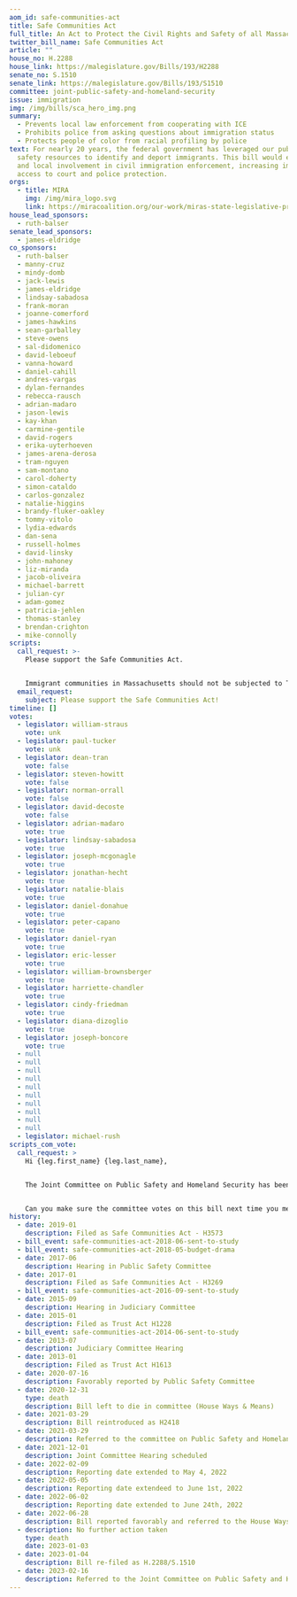 ```yaml
---
aom_id: safe-communities-act
title: Safe Communities Act
full_title: An Act to Protect the Civil Rights and Safety of all Massachusetts Residents
twitter_bill_name: Safe Communities Act
article: ""
house_no: H.2288
house_link: https://malegislature.gov/Bills/193/H2288
senate_no: S.1510
senate_link: https://malegislature.gov/Bills/193/S1510
committee: joint-public-safety-and-homeland-security
issue: immigration
img: /img/bills/sca_hero_img.png
summary:
  - Prevents local law enforcement from cooperating with ICE
  - Prohibits police from asking questions about immigration status
  - Protects people of color from racial profiling by police
text: For nearly 20 years, the federal government has leveraged our public
  safety resources to identify and deport immigrants. This bill would end state
  and local involvement in civil immigration enforcement, increasing immigrant
  access to court and police protection.
orgs:
  - title: MIRA
    img: /img/mira_logo.svg
    link: https://miracoalition.org/our-work/miras-state-legislative-priorities-2023-2024/
house_lead_sponsors:
  - ruth-balser
senate_lead_sponsors:
  - james-eldridge
co_sponsors:
  - ruth-balser
  - manny-cruz
  - mindy-domb
  - jack-lewis
  - james-eldridge
  - lindsay-sabadosa
  - frank-moran
  - joanne-comerford
  - james-hawkins
  - sean-garballey
  - steve-owens
  - sal-didomenico
  - david-leboeuf
  - vanna-howard
  - daniel-cahill
  - andres-vargas
  - dylan-fernandes
  - rebecca-rausch
  - adrian-madaro
  - jason-lewis
  - kay-khan
  - carmine-gentile
  - david-rogers
  - erika-uyterhoeven
  - james-arena-derosa
  - tram-nguyen
  - sam-montano
  - carol-doherty
  - simon-cataldo
  - carlos-gonzalez
  - natalie-higgins
  - brandy-fluker-oakley
  - tommy-vitolo
  - lydia-edwards
  - dan-sena
  - russell-holmes
  - david-linsky
  - john-mahoney
  - liz-miranda
  - jacob-oliveira
  - michael-barrett
  - julian-cyr
  - adam-gomez
  - patricia-jehlen
  - thomas-stanley
  - brendan-crighton
  - mike-connolly
scripts:
  call_request: >-
    Please support the Safe Communities Act.


    Immigrant communities in Massachusetts should not be subjected to Trump's racist policies.
  email_request:
    subject: Please support the Safe Communities Act!
timeline: []
votes:
  - legislator: william-straus
    vote: unk
  - legislator: paul-tucker
    vote: unk
  - legislator: dean-tran
    vote: false
  - legislator: steven-howitt
    vote: false
  - legislator: norman-orrall
    vote: false
  - legislator: david-decoste
    vote: false
  - legislator: adrian-madaro
    vote: true
  - legislator: lindsay-sabadosa
    vote: true
  - legislator: joseph-mcgonagle
    vote: true
  - legislator: jonathan-hecht
    vote: true
  - legislator: natalie-blais
    vote: true
  - legislator: daniel-donahue
    vote: true
  - legislator: peter-capano
    vote: true
  - legislator: daniel-ryan
    vote: true
  - legislator: eric-lesser
    vote: true
  - legislator: william-brownsberger
    vote: true
  - legislator: harriette-chandler
    vote: true
  - legislator: cindy-friedman
    vote: true
  - legislator: diana-dizoglio
    vote: true
  - legislator: joseph-boncore
    vote: true
  - null
  - null
  - null
  - null
  - null
  - null
  - null
  - null
  - null
  - null
  - legislator: michael-rush
scripts_com_vote:
  call_request: >
    Hi {leg.first_name} {leg.last_name},


    The Joint Committee on Public Safety and Homeland Security has been studying the Safe Communities Act since last year, we need action now!


    Can you make sure the committee votes on this bill next time you meet?
history:
  - date: 2019-01
    description: Filed as Safe Communities Act - H3573
  - bill_event: safe-communities-act-2018-06-sent-to-study
  - bill_event: safe-communities-act-2018-05-budget-drama
  - date: 2017-06
    description: Hearing in Public Safety Committee
  - date: 2017-01
    description: Filed as Safe Communities Act - H3269
  - bill_event: safe-communities-act-2016-09-sent-to-study
  - date: 2015-09
    description: Hearing in Judiciary Committee
  - date: 2015-01
    description: Filed as Trust Act H1228
  - bill_event: safe-communities-act-2014-06-sent-to-study
  - date: 2013-07
    description: Judiciary Committee Hearing
  - date: 2013-01
    description: Filed as Trust Act H1613
  - date: 2020-07-16
    description: Favorably reported by Public Safety Committee
  - date: 2020-12-31
    type: death
    description: Bill left to die in committee (House Ways & Means)
  - date: 2021-03-29
    description: Bill reintroduced as H2418
  - date: 2021-03-29
    description: Referred to the committee on Public Safety and Homeland Security
  - date: 2021-12-01
    description: Joint Committee Hearing scheduled
  - date: 2022-02-09
    description: Reporting date extended to May 4, 2022
  - date: 2022-05-05
    description: Reporting date extendeed to June 1st, 2022
  - date: 2022-06-02
    description: Reporting date extended to June 24th, 2022
  - date: 2022-06-28
    description: Bill reported favorably and referred to the House Ways and Means Committee
  - description: No further action taken
    type: death
    date: 2023-01-03
  - date: 2023-01-04
    description: Bill re-filed as H.2288/S.1510
  - date: 2023-02-16
    description: Referred to the Joint Committee on Public Safety and Homeland Security
---
```

